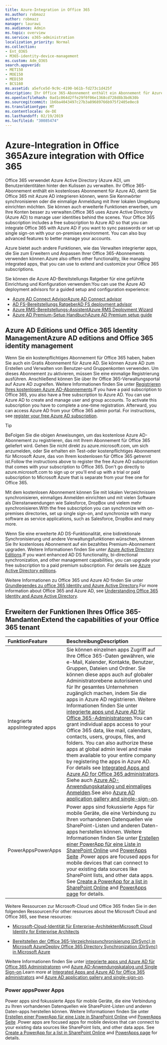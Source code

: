 ```yaml
---
title: Azure-Integration in Office 365
ms.author: robmazz
author: robmazz
manager: laurawi
ms.audience: Admin
ms.topic: overview
ms.service: o365-administration
localization_priority: Normal
ms.collection:
- Ent_O365
- M365-identity-device-management
ms.custom: Adm_O365
search.appverid:
- MET150
- MOE150
- MED150
- BCS160
ms.assetid: a5efce5d-9c9c-4190-b61b-fd273c1d425f
description: Ihr Office 365-Abonnement enthält ein Abonnement für Azure AD. Integrieren Sie Office 365 mit Azure AD, wenn Sie eine Kennwortsynchronisierung oder einmaliges Anmelden mit Ihrer lokalen Umgebung wünschen.
ms.openlocfilehash: 0ad1c064d2ffe29f0f06e1368cd728d8b3bd630b
ms.sourcegitcommit: 1b6ba4043497c27b3a89689766b975f2405e0ec8
ms.translationtype: MT
ms.contentlocale: de-DE
ms.lasthandoff: 02/19/2019
ms.locfileid: "30085474"
---
```

# <a name="azure-integration-with-office-365"></a><span data-ttu-id="10b1c-104">Azure-Integration in Office 365</span><span class="sxs-lookup"><span data-stu-id="10b1c-104">Azure integration with Office 365</span></span>

<span data-ttu-id="10b1c-p102">Office 365 verwendet Azure Active Directory (Azure AD), um Benutzeridentitäten hinter den Kulissen zu verwalten. Ihr Office 365-Abonnement enthält ein kostenloses Abonnement für Azure AD, damit Sie Office 365 mit Azure AD integrieren können, wenn Sie Kennwörter synchronisieren oder die einmalige Anmeldung mit Ihrer lokalen Umgebung einrichten möchten. Sie können auch erweiterte Funktionen erwerben, um Ihre Konten besser zu verwalten.</span><span class="sxs-lookup"><span data-stu-id="10b1c-p102">Office 365 uses Azure Active Directory (Azure AD) to manage user identities behind the scenes. Your Office 365 subscription includes a free subscription to Azure AD so that you can integrate Office 365 with Azure AD if you want to sync passwords or set up single sign-on with your on-premises environment. You can also buy advanced features to better manage your accounts.</span></span>
  
<span data-ttu-id="10b1c-108">Azure bietet auch andere Funktionen, wie das Verwalten integrierter apps, die Sie zum Erweitern und Anpassen Ihrer Office 365-Abonnements verwenden können.</span><span class="sxs-lookup"><span data-stu-id="10b1c-108">Azure also offers other functionality, like managing integrated apps, that you can use to extend and customize your Office 365 subscriptions.</span></span>
  
<span data-ttu-id="10b1c-109">Sie können die Azure AD-Bereitstellungs Ratgeber für eine geführte Einrichtung und Konfiguration verwenden:</span><span class="sxs-lookup"><span data-stu-id="10b1c-109">You can use the Azure AD deployment advisors for a guided setup and configuration experience:</span></span>
 - [<span data-ttu-id="10b1c-110">Azure AD Connect Advisor</span><span class="sxs-lookup"><span data-stu-id="10b1c-110">Azure AD Connect advisor</span></span>](https://aka.ms/aadconnectpwsync)
 - [<span data-ttu-id="10b1c-111">AD FS-Bereitstellungs Ratgeber</span><span class="sxs-lookup"><span data-stu-id="10b1c-111">AD FS deployment advisor</span></span>](https://aka.ms/adfsguidance)
 - [<span data-ttu-id="10b1c-112">Azure RMS-Bereitstellungs-Assistent</span><span class="sxs-lookup"><span data-stu-id="10b1c-112">Azure RMS Deployment Wizard</span></span>](https://aka.ms/azuremsguidance)
 - [<span data-ttu-id="10b1c-113">Azure AD Premium-Setup Handbuch</span><span class="sxs-lookup"><span data-stu-id="10b1c-113">Azure AD Premium setup guide</span></span>](https://aka.ms/aadpguidance)
  
## <a name="azure-ad-editions-and-office-365-identity-management"></a><span data-ttu-id="10b1c-114">Azure AD Editions und Office 365 Identity Management</span><span class="sxs-lookup"><span data-stu-id="10b1c-114">Azure AD editions and Office 365 identity management</span></span>

<span data-ttu-id="10b1c-p103">Wenn Sie ein kostenpflichtiges Abonnement für Office 365 haben, haben Sie auch ein Gratis Abonnement für Azure AD. Sie können Azure AD zum Erstellen und Verwalten von Benutzer-und Gruppenkonten verwenden. Um dieses Abonnement zu aktivieren, müssen Sie eine einmalige Registrierung ausführen. Anschließend können Sie über Ihr Office 365-Verwaltungsportal auf Azure AD zugreifen. Weitere Informationen finden Sie unter [Registrieren Ihres kostenlosen Azure AD-Abonnements](https://go.microsoft.com/fwlink/p/?LinkId=617127).</span><span class="sxs-lookup"><span data-stu-id="10b1c-p103">If you have a paid subscription to Office 365, you also have a free subscription to Azure AD. You can use Azure AD to create and manage user and group accounts. To activate this subscription you have to complete a one-time registration. Afterward, you can access Azure AD from your Office 365 admin portal. For instructions, see [register your free Azure AD subscription](https://go.microsoft.com/fwlink/p/?LinkId=617127).</span></span> 
  
> [!TIP]
> <span data-ttu-id="10b1c-p104">BeFolgen Sie die obigen Anweisungen, um das ﻿kostenlose Azure AD-Abonnement zu registrieren, das mit Ihrem Abonnement für Office 365 geliefert wird. Gehen Sie nicht direkt zu azure.microsoft.com, um sich anzumelden, oder Sie erhalten ein Test-oder kostenpflichtiges Abonnement für Microsoft Azure, das von Ihrem kostenlosen für Office 365 getrennt ist.</span><span class="sxs-lookup"><span data-stu-id="10b1c-p104">Follow the instructions above to register the free Azure AD subscription that comes with your subscription to Office 365. Don't go directly to azure.microsoft.com to sign up or you'll end up with a trial or paid subscription to Microsoft Azure that is separate from your free one for Office 365.</span></span> 
  
<span data-ttu-id="10b1c-122">Mit dem kostenlosen Abonnement können Sie mit lokalen Verzeichnissen synchronisieren, einmaliges Anmelden einrichten und mit vielen Software als Dienstanwendungen wie Salesforce, DropBox und vielem mehr synchronisieren.</span><span class="sxs-lookup"><span data-stu-id="10b1c-122">With the free subscription you can synchronize with on-premises directories, set up single sign-on, and synchronize with many software as service applications, such as Salesforce, DropBox and many more.</span></span>
  
<span data-ttu-id="10b1c-p105">Wenn Sie eine erweiterte AD DS-Funktionalität, eine bidirektionale Synchronisierung und andere Verwaltungsfunktionen wünschen, können Sie Ihr kostenloses Abonnement auf ein bezahltes Premium-Abonnement upgraden. Weitere Informationen finden Sie unter [Azure Active Directory Editions](https://docs.microsoft.com/azure/active-directory/fundamentals/active-directory-whatis).</span><span class="sxs-lookup"><span data-stu-id="10b1c-p105">If you want enhanced AD DS functionality, bi-directional synchronization, and other management capabilities, you can upgrade your free subscription to a paid premium subscription. For details see [Azure Active Directory editions](https://docs.microsoft.com/azure/active-directory/fundamentals/active-directory-whatis).</span></span>
  
<span data-ttu-id="10b1c-125">Weitere Informationen zu Office 365 und Azure AD finden Sie unter [Grundlegendes zu office 365 Identity und Azure Active Directory](https://support.office.com/article/06a189e7-5ec6-4af2-94bf-a22ea225a7a9).</span><span class="sxs-lookup"><span data-stu-id="10b1c-125">For more information about Office 365 and Azure AD, see [Understanding Office 365 Identity and Azure Active Directory](https://support.office.com/article/06a189e7-5ec6-4af2-94bf-a22ea225a7a9).</span></span>
  
## <a name="extend-the-capabilities-of-your-office-365-tenant"></a><span data-ttu-id="10b1c-126">Erweitern der Funktionen Ihres Office 365-Mandanten</span><span class="sxs-lookup"><span data-stu-id="10b1c-126">Extend the capabilities of your Office 365 tenant</span></span>

|<span data-ttu-id="10b1c-127">**Funktion**</span><span class="sxs-lookup"><span data-stu-id="10b1c-127">**Feature**</span></span>|<span data-ttu-id="10b1c-128">**Beschreibung**</span><span class="sxs-lookup"><span data-stu-id="10b1c-128">**Description**</span></span>|
|:-----|:-----|
|<span data-ttu-id="10b1c-129">Integrierte apps</span><span class="sxs-lookup"><span data-stu-id="10b1c-129">Integrated apps</span></span>  <br/> |<span data-ttu-id="10b1c-p106">Sie können einzelnen apps Zugriff auf Ihre Office 365-Daten gewähren, wie e-Mail, Kalender, Kontakte, Benutzer, Gruppen, Dateien und Ordner. Sie können diese apps auch auf globaler Administratorebene autorisieren und für Ihr gesamtes Unternehmen zugänglich machen, indem Sie die apps in Azure AD registrieren. Weitere Informationen finden Sie unter [integrierte apps und Azure AD für Office 365-Administratoren](https://support.office.com/article/cb2250e3-451e-416f-bf4e-363549652c2a).</span><span class="sxs-lookup"><span data-stu-id="10b1c-p106">You can grant individual apps access to your Office 365 data, like mail, calendars, contacts, users, groups, files, and folders. You can also authorize these apps at global admin level and make them available to your entire company by registering the apps in Azure AD. For details see [Integrated Apps and Azure AD for Office 365 administrators](https://support.office.com/article/cb2250e3-451e-416f-bf4e-363549652c2a).  </span></span><br/> <span data-ttu-id="10b1c-133">Siehe auch [Azure AD-Anwendungskatalog und einmaliges Anmelden](https://go.microsoft.com/fwlink/p/?LinkId=698604).</span><span class="sxs-lookup"><span data-stu-id="10b1c-133">See also [Azure AD application gallery and single-sign-on](https://go.microsoft.com/fwlink/p/?LinkId=698604).</span></span>  <br/> |
|<span data-ttu-id="10b1c-134">PowerApps</span><span class="sxs-lookup"><span data-stu-id="10b1c-134">PowerApps</span></span>  <br/> | <span data-ttu-id="10b1c-p107">Power apps sind fokussierte Apps für mobile Geräte, die eine Verbindung zu Ihren vorhandenen Datenquellen wie SharePoint-Listen und anderen Daten-apps herstellen können. Weitere Informationen finden Sie unter [Erstellen einer PowerApp für eine Liste in SharePoint Online](https://support.office.com/article/9338b2d2-67ac-4b81-8e67-97da27e5e9ab) und [PowerApps Seite](https://powerapps.microsoft.com/) .</span><span class="sxs-lookup"><span data-stu-id="10b1c-p107">Power apps are focused apps for mobile devices that can connect to your existing data sources like SharePoint lists, and other data apps. See [Create a PowerApp for a list in SharePoint Online](https://support.office.com/article/9338b2d2-67ac-4b81-8e67-97da27e5e9ab) and [PowerApps page](https://powerapps.microsoft.com/) for details.  </span></span><br/> |
   
<span data-ttu-id="10b1c-137">Weitere Ressourcen zur Microsoft-Cloud und Office 365 finden Sie in den folgenden Ressourcen:</span><span class="sxs-lookup"><span data-stu-id="10b1c-137">For other resources about the Microsoft Cloud and Office 365, see these resources:</span></span>
  
- [<span data-ttu-id="10b1c-138">Microsoft-Cloud-Identität für Enterprise-Architekten</span><span class="sxs-lookup"><span data-stu-id="10b1c-138">Microsoft Cloud Identity for Enterprise Architects</span></span>](https://go.microsoft.com/fwlink/p/?LinkId=524586)
    
- [<span data-ttu-id="10b1c-139">Bereitstellen der Office 365-Verzeichnissynchronisierung (DirSync) in Microsoft Azure</span><span class="sxs-lookup"><span data-stu-id="10b1c-139">Deploy Office 365 Directory Synchronization (DirSync) in Microsoft Azure</span></span>](https://go.microsoft.com/fwlink/p/?LinkId=517887)
    

<span data-ttu-id="10b1c-140">Weitere Informationen finden Sie unter [integrierte apps und Azure AD für Office 365 Administratoren](integrated-apps-and-azure-ads.md) und [Azure AD-Anwendungskatalog und Single Sign-on](https://docs.microsoft.com/azure/active-directory/manage-apps/what-is-single-sign-on).</span><span class="sxs-lookup"><span data-stu-id="10b1c-140">Learn more at [Integrated Apps and Azure AD for Office 365 administrators](integrated-apps-and-azure-ads.md) and [Azure AD application gallery and single-sign-on](https://docs.microsoft.com/azure/active-directory/manage-apps/what-is-single-sign-on).</span></span>

### <a name="power-apps"></a><span data-ttu-id="10b1c-141">Power apps</span><span class="sxs-lookup"><span data-stu-id="10b1c-141">Power Apps</span></span>
<span data-ttu-id="10b1c-p108">Power apps sind fokussierte Apps für mobile Geräte, die eine Verbindung zu Ihren vorhandenen Datenquellen wie SharePoint-Listen und anderen Daten-apps herstellen können. Weitere Informationen finden Sie unter [Erstellen einer PowerApp für eine Liste in SharePoint Online](https://support.office.com/article/9338b2d2-67ac-4b81-8e67-97da27e5e9ab) und [PowerApps Seite](https://powerapps.microsoft.com/) .</span><span class="sxs-lookup"><span data-stu-id="10b1c-p108">Power apps are focused apps for mobile devices that can connect to your existing data sources like SharePoint lists, and other data apps. See [Create a PowerApp for a list in SharePoint Online](https://support.office.com/article/9338b2d2-67ac-4b81-8e67-97da27e5e9ab) and [PowerApps page](https://powerapps.microsoft.com/) for details.</span></span>